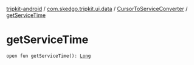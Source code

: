 [tripkit-android](../../index.md) / [com.skedgo.tripkit.ui.data](../index.md) / [CursorToServiceConverter](index.md) / [getServiceTime](./get-service-time.md)

# getServiceTime

`open fun getServiceTime(): `[`Long`](https://kotlinlang.org/api/latest/jvm/stdlib/kotlin/-long/index.html)